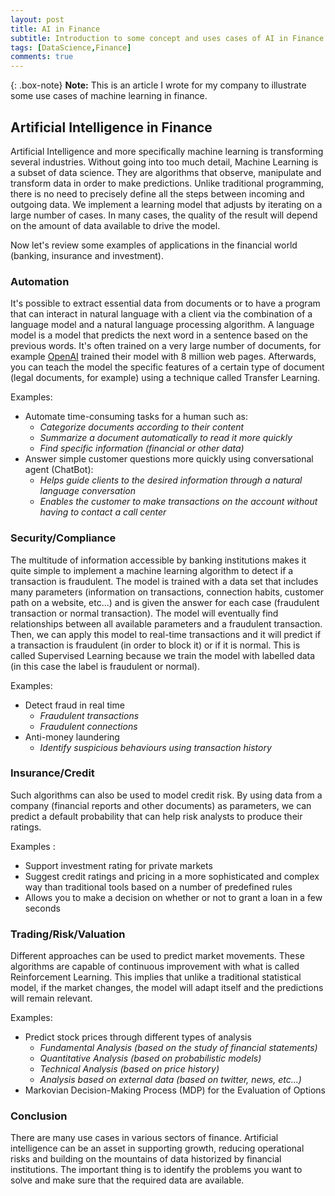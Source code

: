 ```yaml
---
layout: post
title: AI in Finance
subtitle: Introduction to some concept and uses cases of AI in Finance
tags: [DataScience,Finance]
comments: true
---
```


{: .box-note}
**Note:** This is an article I wrote for my company to illustrate some use cases of machine learning in finance. 

## Artificial Intelligence in Finance

Artificial Intelligence and more specifically machine learning is transforming several industries. Without going into too much detail, Machine Learning is a subset of data science. They are algorithms that observe, manipulate and transform data in order to make predictions. Unlike traditional programming, there is no need to precisely define all the steps between incoming and outgoing data. We implement a learning model that adjusts by iterating on a large number of cases.
In many cases, the quality of the result will depend on the amount of data available to drive the model.

Now let's review some examples of applications in the financial world (banking, insurance and investment).


### Automation

It's possible to extract essential data from documents or to have a program that can interact in natural language with a client via the combination of a language model and a natural language processing algorithm. A language model is a model that predicts the next word in a sentence based on the previous words. It's often trained on a very large number of documents, for example [OpenAI](https://openai.com/blog/better-language-models/) trained their model with 8 million web pages. Afterwards, you can teach the model the specific features of a certain type of document (legal documents, for example) using a technique called Transfer Learning.

Examples:
- Automate time-consuming tasks for a human such as:
    - *Categorize documents according to their content*
    - *Summarize a document automatically to read it more quickly*
    - *Find specific information (financial or other data)*       
- Answer simple customer questions more quickly using conversational agent (ChatBot):
    - *Helps guide clients to the desired information through a natural language conversation*
    - *Enables the customer to make transactions on the account without having to contact a call center*

  

### Security/Compliance

The multitude of information accessible by banking institutions makes it quite simple to implement a machine learning algorithm to detect if a transaction is fraudulent. The model is trained with a data set that includes many parameters (information on transactions, connection habits, customer path on a website, etc...) and is given the answer for each case (fraudulent transaction or normal transaction). The model will eventually find relationships between all available parameters and a fraudulent transaction. Then, we can apply this model to real-time transactions and it will predict if a transaction is fraudulent (in order to block it) or if it is normal. This is called Supervised Learning because we train the model with labelled data (in this case the label is fraudulent or normal).

Examples:
- Detect fraud in real time
    - *Fraudulent transactions*
    - *Fraudulent connections*
- Anti-money laundering
    - *Identify suspicious behaviours using transaction history*

  

### Insurance/Credit

Such algorithms can also be used to model credit risk.  By using data from a company (financial reports and other documents) as parameters, we can predict a default probability that can help risk analysts to produce their ratings.

Examples :
- Support investment rating for private markets
- Suggest credit ratings and pricing in a more sophisticated and complex way than traditional tools based on a number of predefined rules
- Allows you to make a decision on whether or not to grant a loan in a few seconds

  

### Trading/Risk/Valuation

Different approaches can be used to predict market movements. These algorithms are capable of continuous improvement with what is called Reinforcement Learning. This implies that unlike a traditional statistical model, if the market changes, the model will adapt itself and the predictions will remain relevant.

Examples:
- Predict stock prices through different types of analysis
    - *Fundamental Analysis (based on the study of financial statements)*
    - *Quantitative Analysis (based on probabilistic models)*
    - *Technical Analysis (based on price history)*
    - *Analysis based on external data (based on twitter, news, etc...)*
- Markovian Decision-Making Process (MDP) for the Evaluation of Options

  
  
### Conclusion

There are many use cases in various sectors of finance. Artificial intelligence can be an asset in supporting growth, reducing operational risks and building on the mountains of data historized by financial institutions. 
The important thing is to identify the problems you want to solve and make sure that the required data are available.
